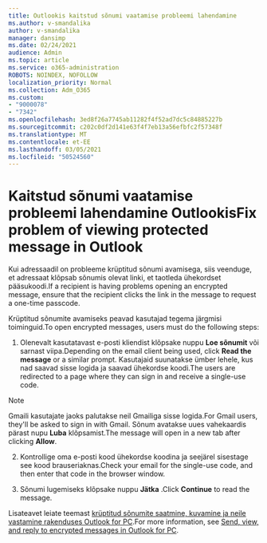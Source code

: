 ```yaml
---
title: Outlookis kaitstud sõnumi vaatamise probleemi lahendamine
ms.author: v-smandalika
author: v-smandalika
manager: dansimp
ms.date: 02/24/2021
audience: Admin
ms.topic: article
ms.service: o365-administration
ROBOTS: NOINDEX, NOFOLLOW
localization_priority: Normal
ms.collection: Adm_O365
ms.custom:
- "9000078"
- "7342"
ms.openlocfilehash: 3ed8f26a7745ab11282f4f52ad7dc5c84885227b
ms.sourcegitcommit: c202c0df2d141e63f4f7eb13a56efbfc2f57348f
ms.translationtype: MT
ms.contentlocale: et-EE
ms.lasthandoff: 03/05/2021
ms.locfileid: "50524560"
---
```

# <a name="fix-problem-of-viewing-protected-message-in-outlook"></a><span data-ttu-id="616ab-102">Kaitstud sõnumi vaatamise probleemi lahendamine Outlookis</span><span class="sxs-lookup"><span data-stu-id="616ab-102">Fix problem of viewing protected message in Outlook</span></span>

<span data-ttu-id="616ab-103">Kui adressaadil on probleeme krüptitud sõnumi avamisega, siis veenduge, et adressaat klõpsab sõnumis olevat linki, et taotleda ühekordset pääsukoodi.</span><span class="sxs-lookup"><span data-stu-id="616ab-103">If a recipient is having problems opening an encrypted message, ensure that the recipient clicks the link in the message to request a one-time passcode.</span></span>

<span data-ttu-id="616ab-104">Krüptitud sõnumite avamiseks peavad kasutajad tegema järgmisi toiminguid.</span><span class="sxs-lookup"><span data-stu-id="616ab-104">To open encrypted messages, users must do the following steps:</span></span>

1. <span data-ttu-id="616ab-105">Olenevalt kasutatavast e-posti kliendist klõpsake nuppu **Loe sõnumit** või sarnast viipa.</span><span class="sxs-lookup"><span data-stu-id="616ab-105">Depending on the email client being used, click **Read the message** or a similar prompt.</span></span> <span data-ttu-id="616ab-106">Kasutajaid suunatakse ümber lehele, kus nad saavad sisse logida ja saavad ühekordse koodi.</span><span class="sxs-lookup"><span data-stu-id="616ab-106">The users are redirected to a page where they can sign in and receive a single-use code.</span></span>

> [!NOTE]
> <span data-ttu-id="616ab-107">Gmaili kasutajate jaoks palutakse neil Gmailiga sisse logida.</span><span class="sxs-lookup"><span data-stu-id="616ab-107">For Gmail users, they'll be asked to sign in with Gmail.</span></span> <span data-ttu-id="616ab-108">Sõnum avatakse uues vahekaardis pärast nupu **Luba** klõpsamist.</span><span class="sxs-lookup"><span data-stu-id="616ab-108">The message will open in a new tab after clicking **Allow**.</span></span>

2. <span data-ttu-id="616ab-109">Kontrollige oma e-posti kood ühekordse koodina ja seejärel sisestage see kood brauseriaknas.</span><span class="sxs-lookup"><span data-stu-id="616ab-109">Check your email for the single-use code, and then enter that code in the browser window.</span></span>

3. <span data-ttu-id="616ab-110">Sõnumi lugemiseks klõpsake nuppu **Jätka** .</span><span class="sxs-lookup"><span data-stu-id="616ab-110">Click **Continue** to read the message.</span></span>

<span data-ttu-id="616ab-111">Lisateavet leiate teemast [krüptitud sõnumite saatmine, kuvamine ja neile vastamine rakenduses Outlook for PC](https://support.microsoft.com/topic/send-view-and-reply-to-encrypted-messages-in-outlook-for-pc-eaa43495-9bbb-4fca-922a-df90dee51980).</span><span class="sxs-lookup"><span data-stu-id="616ab-111">For more information, see [Send, view, and reply to encrypted messages in Outlook for PC](https://support.microsoft.com/topic/send-view-and-reply-to-encrypted-messages-in-outlook-for-pc-eaa43495-9bbb-4fca-922a-df90dee51980).</span></span>


